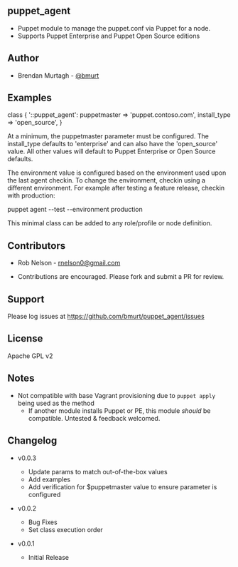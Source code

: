 puppet_agent
-------

* Puppet module to manage the puppet.conf via Puppet for a node.
* Supports Puppet Enterprise and Puppet Open Source editions

Author
-------

* Brendan Murtagh - [@bmurt](https://github.com/bmurt/)

Examples
-------

  class { '::puppet_agent':
    puppetmaster => 'puppet.contoso.com',
    install_type => 'open_source',
  }

At a minimum, the puppetmaster parameter must be configured. The install_type
defaults to 'enterprise' and can also have the 'open_source' value. All other
values will default to Puppet Enterprise or Open Source defaults.

The environment value is configured based on the environment used upon the last
agent checkin. To change the environment, checkin using a different environment.
For example after testing a feature release, checkin with production:

  puppet agent --test --environment production

This minimal class can be added to any role/profile or node definition.

Contributors
-------

* Rob Nelson - <rnelson0@gmail.com>


* Contributions are encouraged. Please fork and submit a PR for review.

Support
-------

Please log issues at https://github.com/bmurt/puppet_agent/issues

License
-------

Apache GPL v2

Notes
-------
* Not compatible with base Vagrant provisioning due to `puppet apply` being used as the method
  - If another module installs Puppet or PE, this module _should_ be compatible. Untested & feedback welcomed.

Changelog
-------

* v0.0.3
  - Update params to match out-of-the-box values
  - Add examples
  - Add verification for $puppetmaster value to ensure parameter is configured

* v0.0.2
  - Bug Fixes
  - Set class execution order

* v0.0.1
  - Initial Release
